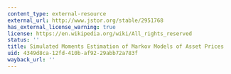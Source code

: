 ```yaml
---
content_type: external-resource
external_url: http://www.jstor.org/stable/2951768
has_external_license_warning: true
license: https://en.wikipedia.org/wiki/All_rights_reserved
status: ''
title: Simulated Moments Estimation of Markov Models of Asset Prices
uid: 4349d8ca-12fd-410b-af92-29abb72a783f
wayback_url: ''
---
```

